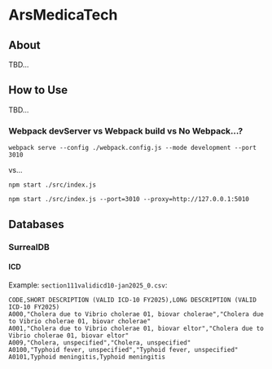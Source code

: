 # ArsMedicaTech

## About

TBD...

## How to Use

TBD...

### Webpack devServer vs Webpack build vs No Webpack...?

`webpack serve --config ./webpack.config.js --mode development --port 3010`

vs...

`npm start ./src/index.js`

`npm start ./src/index.js --port=3010 --proxy=http://127.0.0.1:5010`

## Databases

### SurrealDB

#### ICD

Example: `section111validicd10-jan2025_0.csv`:
```csv
CODE,SHORT DESCRIPTION (VALID ICD-10 FY2025),LONG DESCRIPTION (VALID ICD-10 FY2025)
A000,"Cholera due to Vibrio cholerae 01, biovar cholerae","Cholera due to Vibrio cholerae 01, biovar cholerae"
A001,"Cholera due to Vibrio cholerae 01, biovar eltor","Cholera due to Vibrio cholerae 01, biovar eltor"
A009,"Cholera, unspecified","Cholera, unspecified"
A0100,"Typhoid fever, unspecified","Typhoid fever, unspecified"
A0101,Typhoid meningitis,Typhoid meningitis
```
